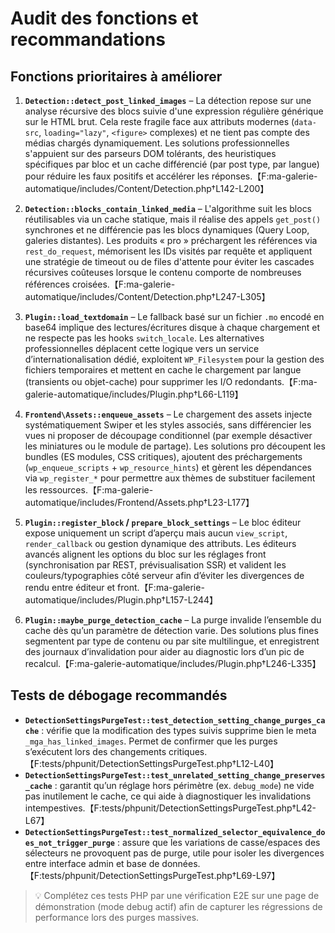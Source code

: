 # Audit des fonctions et recommandations

## Fonctions prioritaires à améliorer

1. **`Detection::detect_post_linked_images`** – La détection repose sur une analyse récursive des blocs suivie d'une expression régulière générique sur le HTML brut. Cela reste fragile face aux attributs modernes (`data-src`, `loading="lazy"`, `<figure>` complexes) et ne tient pas compte des médias chargés dynamiquement. Les solutions professionnelles s'appuient sur des parseurs DOM tolérants, des heuristiques spécifiques par bloc et un cache différencié (par post type, par langue) pour réduire les faux positifs et accélérer les réponses.【F:ma-galerie-automatique/includes/Content/Detection.php†L142-L200】

2. **`Detection::blocks_contain_linked_media`** – L'algorithme suit les blocs réutilisables via un cache statique, mais il réalise des appels `get_post()` synchrones et ne différencie pas les blocs dynamiques (Query Loop, galeries distantes). Les produits « pro » préchargent les références via `rest_do_request`, mémorisent les IDs visités par requête et appliquent une stratégie de timeout ou de files d'attente pour éviter les cascades récursives coûteuses lorsque le contenu comporte de nombreuses références croisées.【F:ma-galerie-automatique/includes/Content/Detection.php†L247-L305】

3. **`Plugin::load_textdomain`** – Le fallback basé sur un fichier `.mo` encodé en base64 implique des lectures/écritures disque à chaque chargement et ne respecte pas les hooks `switch_locale`. Les alternatives professionnelles déplacent cette logique vers un service d’internationalisation dédié, exploitent `WP_Filesystem` pour la gestion des fichiers temporaires et mettent en cache le chargement par langue (transients ou objet-cache) pour supprimer les I/O redondants.【F:ma-galerie-automatique/includes/Plugin.php†L66-L119】

4. **`Frontend\Assets::enqueue_assets`** – Le chargement des assets injecte systématiquement Swiper et les styles associés, sans différencier les vues ni proposer de découpage conditionnel (par exemple désactiver les miniatures ou le module de partage). Les solutions pro découpent les bundles (ES modules, CSS critiques), ajoutent des préchargements (`wp_enqueue_scripts` + `wp_resource_hints`) et gèrent les dépendances via `wp_register_*` pour permettre aux thèmes de substituer facilement les ressources.【F:ma-galerie-automatique/includes/Frontend/Assets.php†L23-L177】

5. **`Plugin::register_block` / `prepare_block_settings`** – Le bloc éditeur expose uniquement un script d’aperçu mais aucun `view_script`, `render_callback` ou gestion dynamique des attributs. Les éditeurs avancés alignent les options du bloc sur les réglages front (synchronisation par REST, prévisualisation SSR) et valident les couleurs/typographies côté serveur afin d’éviter les divergences de rendu entre éditeur et front.【F:ma-galerie-automatique/includes/Plugin.php†L157-L244】

6. **`Plugin::maybe_purge_detection_cache`** – La purge invalide l’ensemble du cache dès qu’un paramètre de détection varie. Des solutions plus fines segmentent par type de contenu ou par site multilingue, et enregistrent des journaux d’invalidation pour aider au diagnostic lors d’un pic de recalcul.【F:ma-galerie-automatique/includes/Plugin.php†L246-L335】

## Tests de débogage recommandés

- **`DetectionSettingsPurgeTest::test_detection_setting_change_purges_cache`** : vérifie que la modification des types suivis supprime bien le meta `_mga_has_linked_images`. Permet de confirmer que les purges s’exécutent lors des changements critiques.【F:tests/phpunit/DetectionSettingsPurgeTest.php†L12-L40】
- **`DetectionSettingsPurgeTest::test_unrelated_setting_change_preserves_cache`** : garantit qu’un réglage hors périmètre (ex. `debug_mode`) ne vide pas inutilement le cache, ce qui aide à diagnostiquer les invalidations intempestives.【F:tests/phpunit/DetectionSettingsPurgeTest.php†L42-L67】
- **`DetectionSettingsPurgeTest::test_normalized_selector_equivalence_does_not_trigger_purge`** : assure que les variations de casse/espaces des sélecteurs ne provoquent pas de purge, utile pour isoler les divergences entre interface admin et base de données.【F:tests/phpunit/DetectionSettingsPurgeTest.php†L69-L97】

> 💡 Complétez ces tests PHP par une vérification E2E sur une page de démonstration (mode debug actif) afin de capturer les régressions de performance lors des purges massives.
